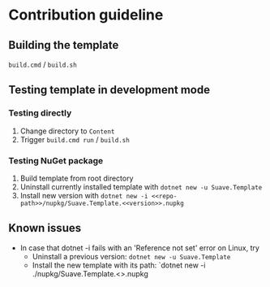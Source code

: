 # Contribution guideline

## Building the template

`build.cmd` / `build.sh`

## Testing template in development mode

### Testing directly

1. Change directory to `Content`
1. Trigger `build.cmd run` / `build.sh`

### Testing NuGet package

1. Build template from root directory
1. Uninstall currently installed template with `dotnet new -u Suave.Template`
1. Install new version with `dotnet new -i <<repo-path>>/nupkg/Suave.Template.<<version>>.nupkg`

## Known issues

* In case that dotnet -i fails with an 'Reference not set' error on Linux, try
  * Uninstall a previous version: `dotnet new -u Suave.Template`
  * Install the new template with its path: `dotnet new -i ./nupkg/Suave.Template.<<version>>.nupkg
